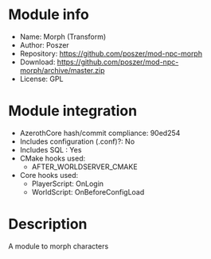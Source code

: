 # Module info

- Name: Morph (Transform)
- Author: Poszer
- Repository: https://github.com/poszer/mod-npc-morph
- Download: https://github.com/poszer/mod-npc-morph/archive/master.zip
- License: GPL

# Module integration

- AzerothCore hash/commit compliance: 90ed254
- Includes configuration (.conf)?: No
- Includes SQL : Yes
- CMake hooks used:
    + AFTER_WORLDSERVER_CMAKE
- Core hooks used: 
    + PlayerScript: OnLogin
    + WorldScript: OnBeforeConfigLoad

# Description

A module to morph characters